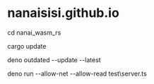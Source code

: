 # nanaisisi.github.io
cd nanai_wasm_rs

cargo update

deno outdated --update --latest

deno run --allow-net --allow-read test\server.ts
